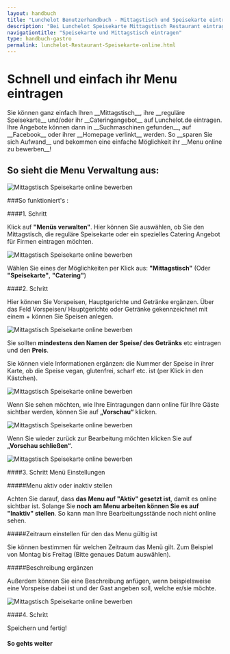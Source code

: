 ```yaml
---
layout: handbuch
title: "Lunchelot Benutzerhandbuch - Mittagstisch und Speisekarte eintragen"
description: "Bei Lunchelot Speisekarte Mittagstisch Restaurant eintragen und online bewerben."
navigationtitle: "Speisekarte und Mittagstisch eintragen"
type: handbuch-gastro
permalink: lunchelot-Restaurant-Speisekarte-online.html
---
```


# Schnell und einfach ihr Menu eintragen

<p class="message">
Sie können ganz einfach Ihren __Mittagstisch__, ihre __reguläre Speisekarte__ und/oder ihr __Cateringangebot__ auf Lunchelot.de eintragen. Ihre Angebote können dann in __Suchmaschinen gefunden__, auf __Facebook__ oder ihrer __Homepage verlinkt__ werden. So __sparen Sie sich Aufwand__ und bekommen eine einfache Möglichkeit ihr __Menu online zu bewerben__! 
</p>

## So sieht die Menu Verwaltung aus: 
  
<img src="{{site.baseurl}}assets/gastro/menu-eintragen.png" alt="Mittagstisch Speisekarte online bewerben" />
  
###So funktioniert's :
  
####1. Schritt
  
Klick auf **"Menüs verwalten"**. Hier können Sie auswählen, ob Sie den Mittagstisch, die reguläre Speisekarte oder ein spezielles Catering Angebot für Firmen eintragen möchten.
  
<img src="{{site.baseurl}}assets/gastro/menu-eintragen1.png" alt="Mittagstisch Speisekarte online bewerben" />

Wählen Sie eines der Möglichkeiten per Klick aus: **"Mittagstisch"** (Oder **"Speisekarte"**, **"Catering"**)
  
####2. Schritt
  
Hier können Sie Vorspeisen, Hauptgerichte und Getränke ergänzen. Über das Feld Vorspeisen/ Hauptgerichte oder Getränke gekennzeichnet mit einem + können Sie Speisen anlegen. 
  
<img src="{{site.baseurl}}assets/gastro/menu-eintragen2.png" alt="Mittagstisch Speisekarte online bewerben" />
  
Sie sollten __mindestens den Namen der Speise/ des Getränks__ etc eintragen und den __Preis__. 
  
Sie können viele Informationen ergänzen: die Nummer der Speise in ihrer Karte, ob die Speise vegan, glutenfrei, scharf etc. ist (per Klick in den Kästchen).
  
<img src="{{site.baseurl}}assets/gastro/hauptgang-eintragen.png" alt="Mittagstisch Speisekarte online bewerben" />
  
Wenn Sie sehen möchten, wie Ihre Eintragungen dann online für Ihre Gäste sichtbar werden, können Sie auf __„Vorschau“__ klicken.
  
<img src="{{site.baseurl}}assets/gastro/menu-vorschau-sehen.png" alt="Mittagstisch Speisekarte online bewerben" />
  
Wenn Sie wieder zurück zur Bearbeitung möchten klicken Sie auf __„Vorschau schließen“__. 
  
<img src="{{site.baseurl}}assets/gastro/menu-vorschau.png" alt="Mittagstisch Speisekarte online bewerben" />
  
####3. Schritt Menü Einstellungen
  
#####Menu aktiv oder inaktiv stellen
  
Achten Sie darauf, dass __das Menu auf "Aktiv" gesetzt ist__, damit es online sichtbar ist. Solange Sie __noch am Menu arbeiten können Sie es auf "Inaktiv" stellen__. So kann man Ihre Bearbeitungsstände noch nicht online sehen. 
  
#####Zeitraum einstellen für den das Menu gültig ist
  
Sie können bestimmen für welchen Zeitraum das Menü gilt. Zum Beispiel von Montag bis Freitag (Bitte genaues Datum auswählen). 
  
#####Beschreibung ergänzen
  
Außerdem können Sie eine Beschreibung anfügen, wenn beispielsweise eine Vorspeise dabei ist und der Gast angeben soll, welche er/sie möchte. 
  
<img src="{{site.baseurl}}assets/gastro/menu-gültig-nachricht.png" alt="Mittagstisch Speisekarte online bewerben" />
  
####4. Schritt
  
Speichern und fertig!
  

#### So gehts weiter
  
<a href=„http://blog.lunchelot.de/handbuch/gastro/unchelot-Restaurant-Bestellung-online.html title="Weiter geht's mit der Verwaltung der Registrierung" target="_blank"> 







